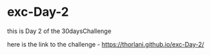 # exc-Day-2

this is Day 2 of the 30daysChallenge

here is the link to the challenge - https://thorlani.github.io/exc-Day-2/

